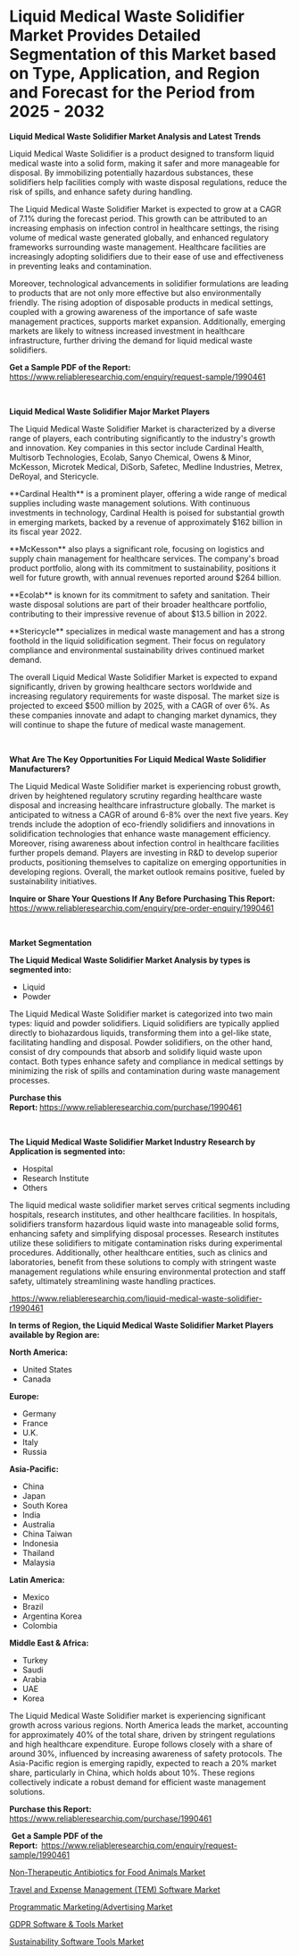 <p><h1>Liquid Medical Waste Solidifier Market Provides Detailed Segmentation of this Market based on Type, Application, and Region and Forecast for the Period from 2025 - 2032</h1></p><p><strong>Liquid Medical Waste Solidifier Market Analysis and Latest Trends</strong></p>
<p><p>Liquid Medical Waste Solidifier is a product designed to transform liquid medical waste into a solid form, making it safer and more manageable for disposal. By immobilizing potentially hazardous substances, these solidifiers help facilities comply with waste disposal regulations, reduce the risk of spills, and enhance safety during handling.</p><p>The Liquid Medical Waste Solidifier Market is expected to grow at a CAGR of 7.1% during the forecast period. This growth can be attributed to an increasing emphasis on infection control in healthcare settings, the rising volume of medical waste generated globally, and enhanced regulatory frameworks surrounding waste management. Healthcare facilities are increasingly adopting solidifiers due to their ease of use and effectiveness in preventing leaks and contamination.</p><p>Moreover, technological advancements in solidifier formulations are leading to products that are not only more effective but also environmentally friendly. The rising adoption of disposable products in medical settings, coupled with a growing awareness of the importance of safe waste management practices, supports market expansion. Additionally, emerging markets are likely to witness increased investment in healthcare infrastructure, further driving the demand for liquid medical waste solidifiers.</p></p>
<p><strong>Get a Sample PDF of the Report:&nbsp;</strong> <a href="https://www.reliableresearchiq.com/enquiry/request-sample/1990461?utm_campaign=2127&utm_medium=2&utm_source=Github&utm_content=ia&utm_term=30012025&utm_id=liquid-medical-waste-solidifier">https://www.reliableresearchiq.com/enquiry/request-sample/1990461</a></p>
<p>&nbsp;</p>
<p><strong>Liquid Medical Waste Solidifier Major Market Players</strong></p>
<p><p>The Liquid Medical Waste Solidifier Market is characterized by a diverse range of players, each contributing significantly to the industry's growth and innovation. Key companies in this sector include Cardinal Health, Multisorb Technologies, Ecolab, Sanyo Chemical, Owens & Minor, McKesson, Microtek Medical, DiSorb, Safetec, Medline Industries, Metrex, DeRoyal, and Stericycle. </p><p>**Cardinal Health** is a prominent player, offering a wide range of medical supplies including waste management solutions. With continuous investments in technology, Cardinal Health is poised for substantial growth in emerging markets, backed by a revenue of approximately $162 billion in its fiscal year 2022.</p><p>**McKesson** also plays a significant role, focusing on logistics and supply chain management for healthcare services. The company's broad product portfolio, along with its commitment to sustainability, positions it well for future growth, with annual revenues reported around $264 billion.</p><p>**Ecolab** is known for its commitment to safety and sanitation. Their waste disposal solutions are part of their broader healthcare portfolio, contributing to their impressive revenue of about $13.5 billion in 2022.</p><p>**Stericycle** specializes in medical waste management and has a strong foothold in the liquid solidification segment. Their focus on regulatory compliance and environmental sustainability drives continued market demand.</p><p>The overall Liquid Medical Waste Solidifier Market is expected to expand significantly, driven by growing healthcare sectors worldwide and increasing regulatory requirements for waste disposal. The market size is projected to exceed $500 million by 2025, with a CAGR of over 6%. As these companies innovate and adapt to changing market dynamics, they will continue to shape the future of medical waste management.</p></p>
<p>&nbsp;</p>
<p><strong>What Are The Key Opportunities For Liquid Medical Waste Solidifier Manufacturers?</strong></p>
<p><p>The Liquid Medical Waste Solidifier market is experiencing robust growth, driven by heightened regulatory scrutiny regarding healthcare waste disposal and increasing healthcare infrastructure globally. The market is anticipated to witness a CAGR of around 6-8% over the next five years. Key trends include the adoption of eco-friendly solidifiers and innovations in solidification technologies that enhance waste management efficiency. Moreover, rising awareness about infection control in healthcare facilities further propels demand. Players are investing in R&D to develop superior products, positioning themselves to capitalize on emerging opportunities in developing regions. Overall, the market outlook remains positive, fueled by sustainability initiatives.</p></p>
<p><strong>Inquire or Share Your Questions If Any Before Purchasing This Report:</strong> <a href="https://www.reliableresearchiq.com/enquiry/pre-order-enquiry/1990461?utm_campaign=2127&utm_medium=2&utm_source=Github&utm_content=ia&utm_term=30012025&utm_id=liquid-medical-waste-solidifier">https://www.reliableresearchiq.com/enquiry/pre-order-enquiry/1990461</a></p>
<p>&nbsp;</p>
<p><strong>Market Segmentation</strong></p>
<p><strong>The Liquid Medical Waste Solidifier Market Analysis by types is segmented into:</strong></p>
<p><ul><li>Liquid</li><li>Powder</li></ul></p>
<p><p>The Liquid Medical Waste Solidifier market is categorized into two main types: liquid and powder solidifiers. Liquid solidifiers are typically applied directly to biohazardous liquids, transforming them into a gel-like state, facilitating handling and disposal. Powder solidifiers, on the other hand, consist of dry compounds that absorb and solidify liquid waste upon contact. Both types enhance safety and compliance in medical settings by minimizing the risk of spills and contamination during waste management processes.</p></p>
<p><strong>Purchase this Report:&nbsp;</strong><a href="https://www.reliableresearchiq.com/purchase/1990461?utm_campaign=2127&utm_medium=2&utm_source=Github&utm_content=ia&utm_term=30012025&utm_id=liquid-medical-waste-solidifier">https://www.reliableresearchiq.com/purchase/1990461</a></p>
<p>&nbsp;</p>
<p><strong>The Liquid Medical Waste Solidifier Market Industry Research by Application is segmented into:</strong></p>
<p><ul><li>Hospital</li><li>Research Institute</li><li>Others</li></ul></p>
<p><p>The liquid medical waste solidifier market serves critical segments including hospitals, research institutes, and other healthcare facilities. In hospitals, solidifiers transform hazardous liquid waste into manageable solid forms, enhancing safety and simplifying disposal processes. Research institutes utilize these solidifiers to mitigate contamination risks during experimental procedures. Additionally, other healthcare entities, such as clinics and laboratories, benefit from these solutions to comply with stringent waste management regulations while ensuring environmental protection and staff safety, ultimately streamlining waste handling practices.</p></p>
<p><a href="https://www.reliableresearchiq.com/liquid-medical-waste-solidifier-r1990461?utm_campaign=2127&utm_medium=2&utm_source=Github&utm_content=ia&utm_term=30012025&utm_id=liquid-medical-waste-solidifier">&nbsp;https://www.reliableresearchiq.com/liquid-medical-waste-solidifier-r1990461</a></p>
<p><strong>In terms of Region, the Liquid Medical Waste Solidifier Market Players available by Region are:</strong></p>
<p>
    <p> <strong> North America: </strong>
        <ul>
            <li>United States</li>
            <li>Canada</li>
        </ul>
        </p> 
    <p> <strong> Europe: </strong>
        <ul>
            <li>Germany</li>
            <li>France</li>
            <li>U.K.</li>
            <li>Italy</li>
            <li>Russia</li>
        </ul>
        </p> 
    <p> <strong> Asia-Pacific: </strong>
        <ul>
            <li>China</li>
            <li>Japan</li>
            <li>South Korea</li>
            <li>India</li>
            <li>Australia</li>
            <li>China Taiwan</li>
            <li>Indonesia</li>
            <li>Thailand</li>
            <li>Malaysia</li>
        </ul>
        </p> 
    <p> <strong> Latin America: </strong>
        <ul>
            <li>Mexico</li>
            <li>Brazil</li>
            <li>Argentina Korea</li>
            <li>Colombia</li>
        </ul>
        </p> 
    <p> <strong> Middle East & Africa: </strong>
        <ul>
            <li>Turkey</li>
            <li>Saudi</li>
            <li>Arabia</li>
            <li>UAE</li>
            <li>Korea</li>
        </ul>
    </p>
    </p>
<p><p>The Liquid Medical Waste Solidifier market is experiencing significant growth across various regions. North America leads the market, accounting for approximately 40% of the total share, driven by stringent regulations and high healthcare expenditure. Europe follows closely with a share of around 30%, influenced by increasing awareness of safety protocols. The Asia-Pacific region is emerging rapidly, expected to reach a 20% market share, particularly in China, which holds about 10%. These regions collectively indicate a robust demand for efficient waste management solutions.</p></p>
<p><strong>Purchase this Report: </strong><a href="https://www.reliableresearchiq.com/purchase/1990461?utm_campaign=2127&utm_medium=2&utm_source=Github&utm_content=ia&utm_term=30012025&utm_id=liquid-medical-waste-solidifier">https://www.reliableresearchiq.com/purchase/1990461</a></p>
<p>&nbsp;<strong>Get a Sample PDF of the Report:&nbsp;&nbsp;</strong><a href="https://www.reliableresearchiq.com/enquiry/request-sample/1990461?utm_campaign=2127&utm_medium=2&utm_source=Github&utm_content=ia&utm_term=30012025&utm_id=liquid-medical-waste-solidifier">https://www.reliableresearchiq.com/enquiry/request-sample/1990461</a></p>
<p><strong></strong></p>
<p><p><a href="https://www.linkedin.com/pulse/market-revenue-forecast-non-therapeutic-antibiotics-food-sdwke?utm_campaign=2127&utm_medium=2&utm_source=Github&utm_content=ia&utm_term=30012025&utm_id=liquid-medical-waste-solidifier">Non-Therapeutic Antibiotics for Food Animals Market</a></p><p><a href="https://www.linkedin.com/pulse/top-reasons-behind-travel-expense-management-tem-software-kvjae?utm_campaign=2127&utm_medium=2&utm_source=Github&utm_content=ia&utm_term=30012025&utm_id=liquid-medical-waste-solidifier">Travel and Expense Management (TEM) Software Market</a></p><p><a href="https://www.linkedin.com/pulse/size-globalprogrammatic-marketingadvertising-market-compounded-oetrc?utm_campaign=2127&utm_medium=2&utm_source=Github&utm_content=ia&utm_term=30012025&utm_id=liquid-medical-waste-solidifier">Programmatic Marketing/Advertising Market</a></p><p><a href="https://www.linkedin.com/pulse/gdpr-software-tools-market-trend-shows-promising-future-ywppe?utm_campaign=2127&utm_medium=2&utm_source=Github&utm_content=ia&utm_term=30012025&utm_id=liquid-medical-waste-solidifier">GDPR Software & Tools Market</a></p><p><a href="https://www.linkedin.com/pulse/thorough-analysis-sustainability-software-tools-market-size-yhdde?utm_campaign=2127&utm_medium=2&utm_source=Github&utm_content=ia&utm_term=30012025&utm_id=liquid-medical-waste-solidifier">Sustainability Software Tools Market</a></p></p>